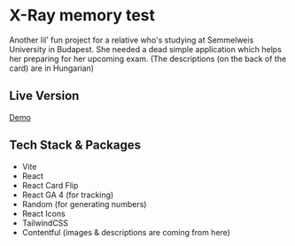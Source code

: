 # X-Ray memory test

Another lil' fun project for a relative who's studying at Semmelweis University in Budapest.
She needed a dead simple application which helps her preparing for her upcoming exam.
(The descriptions (on the back of the card) are in Hungarian)

## Live Version

[Demo](https://xray-memory-test.netlify.app)

## Tech Stack & Packages

- Vite
- React
- React Card Flip
- React GA 4 (for tracking)
- Random (for generating numbers)
- React Icons
- TailwindCSS
- Contentful (images & descriptions are coming from here)

